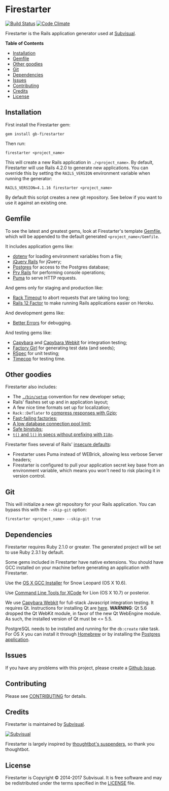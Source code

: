 [subvisual]: http://subvisual.co/
[build-page]: https://travis-ci.org/subvisual/firestarter
[code-climate]: https://codeclimate.com/github/subvisual/firestarter

Firestarter
===========

[![Build Status](https://travis-ci.org/subvisual/firestarter.svg?branch=master)][build-page]
[![Code Climate](https://codeclimate.com/github/subvisual/firestarter/badges/gpa.svg)][code-climate]

Firestarter is the Rails application generator used at [Subvisual][subvisual].

**Table of Contents**

* [Installation](#installation)
* [Gemfile](#gemfile)
* [Other goodies](#other-goodies)
* [Git](#git)
* [Dependencies](#dependencies)
* [Issues](#issues)
* [Contributing](#contributing)
* [Credits](#credits)
* [License](#license)

Installation
------------

First install the Firestarter gem:

    gem install gb-firestarter

Then run:

    firestarter <project_name>

This will create a new Rails application in `./<project_name>`. By default,
Firestarter will use Rails 4.2.0 to generate new applications. You can override
this by setting the `RAILS_VERSION` environment variable when running the
generator:

    RAILS_VERSION=4.1.16 firestarter <project_name>


By default this script creates a new git repository. See below if you want to
use it against an existing one.

Gemfile
-------

To see the latest and greatest gems, look at Firestarter's template
[Gemfile](templates/Gemfile.erb), which will be appended to the default
generated `<project_name>/Gemfile`.

It includes application gems like:

* [dotenv](https://github.com/bkeepers/dotenv) for loading environment variables
  from a file;
* [jQuery Rails](https://github.com/rails/jquery-rails) for jQuery;
* [Postgres](https://github.com/ged/ruby-pg) for access to the Postgres
  database;
* [Pry Rails](https://github.com/rweng/pry-rails) for performing console
  operations;
* [Puma](https://github.com/puma/puma) to serve HTTP requests.

And gems only for staging and production like:

* [Rack Timeout](https://github.com/kch/rack-timeout) to abort requests that are
  taking too long;
* [Rails 12 Factor](https://github.com/heroku/rails_12factor) to make running
  Rails applications easier on Heroku.

And development gems like:

* [Better Errors](https://github.com/charliesome/better_errors) for debugging.

And testing gems like:

* [Capybara](https://github.com/jnicklas/capybara) and
  [Capybara Webkit](https://github.com/thoughtbot/capybara-webkit) for
  integration testing;
* [Factory Girl](https://github.com/thoughtbot/factory_girl) for generating test
  data (and seeds);
* [RSpec](https://github.com/rspec/rspec) for unit testing;
* [Timecop](https://github.com/jtrupiano/timecop-console) for testing time.

Other goodies
-------------

Firestarter also includes:

* The [`./bin/setup`][bin] convention for new developer setup;
* Rails' flashes set up and in application layout;
* A few nice time formats set up for localization;
* `Rack::Deflater` to [compress responses with Gzip][compress];
* [Fast-failing factories][fast];
* [A low database connection pool limit][pool];
* [Safe binstubs][binstub];
* [`t()` and `l()` in specs without prefixing with `I18n`][i18n].

[bin]: http://robots.thoughtbot.com/bin-setup
[compress]: http://robots.thoughtbot.com/content-compression-with-rack-deflater/
[fast]: http://robots.thoughtbot.com/testing-your-factories-first
[pool]: https://devcenter.heroku.com/articles/concurrency-and-database-connections
[binstub]: https://github.com/thoughtbot/suspenders/pull/282
[i18n]: https://github.com/thoughtbot/suspenders/pull/304

Firestarter fixes several of Rails' [insecure defaults]:

* Firestarter uses Puma instead of WEBrick, allowing less verbose Server
  headers;
* Firestarter is configured to pull your application secret key base from an
  environment variable, which means you won't need to risk placing it in version
  control.

[insecure defaults]: http://blog.codeclimate.com/blog/2013/03/27/rails-insecure-defaults/

Git
---

This will initialize a new git repository for your Rails application. You can
bypass this with the `--skip-git` option:

    firestarter <project_name> --skip-git true

Dependencies
------------

Firestarter requires Ruby 2.1.0 or greater. The generated project will be set to
use Ruby 2.3.1 by default.

Some gems included in Firestarter have native extensions. You should have GCC
installed on your machine before generating an application with Firestarter.

Use the [OS X GCC Installer](https://github.com/kennethreitz/osx-gcc-installer/) for
Snow Leopard (OS X 10.6).

Use [Command Line Tools for XCode](https://developer.apple.com/downloads/index.action)
for Lion (OS X 10.7) or posterior.

We use [Capybara Webkit](https://github.com/thoughtbot/capybara-webkit) for
full-stack Javascript integration testing. It requires Qt. Instructions for
installing Qt are [here][installing-qt]. **WARNING**: Qt 5.6 dropped the Qt
WebKit module, in favor of the new Qt WebEngine module. As such, the installed
version of Qt must be <= 5.5.

[installing-qt]: https://github.com/thoughtbot/capybara-webkit/wiki/Installing-Qt-and-compiling-capybara-webkit

PostgreSQL needs to be installed and running for the `db:create` rake task. For
OS X you can install it through [Homebrew](http://brew.sh/) or by installing the
[Postgres application][postgres-app].

[postgres-app]: http://postgresapp.com/

Issues
------

If you have any problems with this project, please create a
[Github Issue](https://github.com/subvisual/firestarter/issues).

Contributing
------------

Please see [CONTRIBUTING](CONTRIBUTING.md) for details.

Credits
-------

Firestarter is maintained by [Subvisual][subvisual].

[![Subvisual](https://raw.githubusercontent.com/subvisual/guides/master/github/templates/subvisual_logo_with_name.png)][subvisual]

Firestarter is largely inspired by [thoughtbot's suspenders][suspenders], so
thank you thoughtbot.

[suspenders]: https://github.com/thoughtbot/suspenders

License
-------

Firestarter is Copyright © 2014-2017 Subvisual. It is free
software and may be redistributed under the terms specified in the
[LICENSE](LICENSE) file.
